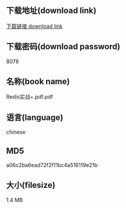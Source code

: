 ## 下载地址(download link)
[下载链接 download link](https://voluble-croquembouche-d321dc.netlify.app/?s=Redis%E5%AE%9E%E6%88%98%2B.pdf)

## 下载密码(download password)
8078

## 名称(book name)
Redis实战+.pdf.pdf

## 语言(language)
chinese

## MD5
a06c2ba6ead72f2f11bc4a516119e21b

## 大小(filesize)
1.4 MB
